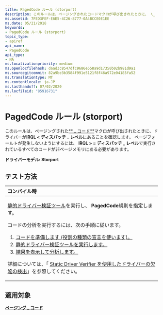 ```yaml
---
title: PagedCode ルール (storport)
description: このルールは、ページングされたコードマクロが呼び出されたときに、 \_ ドライバーが IRQL ディスパッチレベルにあることを確認し \_ ます。 \_ページフォールトが発生しないようにするには、IRQL ディスパッチレベルで実行されているすべてのコードが非ページメモリにある必要があります。
ms.assetid: 7FED3FEF-E6E5-4C26-8777-0A4BCCE0E1EE
ms.date: 05/21/2018
keywords:
- PagedCode ルール (storport)
topic_type:
- apiref
api_name:
- PagedCode
api_type:
- NA
ms.localizationpriority: medium
ms.openlocfilehash: daad3c8547dfc9686e558a9d17350b02b981d9a1
ms.sourcegitcommit: 82a9be3b3584f991e5121f8f46a972e04185fa52
ms.translationtype: MT
ms.contentlocale: ja-JP
ms.lasthandoff: 07/02/2020
ms.locfileid: "85916731"
---
```

# <a name="pagedcode-rule-storport"></a>PagedCode ルール (storport)


このルールは、ページングされた[** \_ コード**](https://docs.microsoft.com/windows-hardware/drivers/kernel/mm-bad-pointer)マクロが呼び出されたときに、ドライバーが**IRQL &lt; ディスパッチ \_ レベル**にあることを確認します。 ページフォールトが発生しないようにするには、 **IRQL &gt; = ディスパッチ \_ レベル**で実行されているすべてのコードが非ページメモリにある必要があります。

**ドライバーモデル: Storport**

<a name="how-to-test"></a>テスト方法
-----------

<table>
<colgroup>
<col width="100%" />
</colgroup>
<thead>
<tr class="header">
<th align="left">コンパイル時</th>
</tr>
</thead>
<tbody>
<tr class="odd">
<td align="left"><p><a href="https://docs.microsoft.com/windows-hardware/drivers/devtest/static-driver-verifier" data-raw-source="[Static Driver Verifier](https://docs.microsoft.com/windows-hardware/drivers/devtest/static-driver-verifier)">静的ドライバー検証ツール</a>を実行し、 <strong>PagedCode</strong>規則を指定します。</p>
コードの分析を実行するには、次の手順に従います。
<ol>
<li><a href="https://docs.microsoft.com/windows-hardware/drivers/devtest/using-static-driver-verifier-to-find-defects-in-drivers#preparing-your-source-code" data-raw-source="[Prepare your code (use role type declarations).](https://docs.microsoft.com/windows-hardware/drivers/devtest/using-static-driver-verifier-to-find-defects-in-drivers#preparing-your-source-code)">コードを準備します (役割の種類の宣言を使います)。</a></li>
<li><a href="https://docs.microsoft.com/windows-hardware/drivers/devtest/using-static-driver-verifier-to-find-defects-in-drivers#running-static-driver-verifier" data-raw-source="[Run Static Driver Verifier.](https://docs.microsoft.com/windows-hardware/drivers/devtest/using-static-driver-verifier-to-find-defects-in-drivers#running-static-driver-verifier)">静的ドライバー検証ツールを実行します。</a></li>
<li><a href="https://docs.microsoft.com/windows-hardware/drivers/devtest/using-static-driver-verifier-to-find-defects-in-drivers#viewing-and-analyzing-the-results" data-raw-source="[View and analyze the results.](https://docs.microsoft.com/windows-hardware/drivers/devtest/using-static-driver-verifier-to-find-defects-in-drivers#viewing-and-analyzing-the-results)">結果を表示して分析します。</a></li>
</ol>
<p>詳細については、「 <a href="https://docs.microsoft.com/windows-hardware/drivers/devtest/using-static-driver-verifier-to-find-defects-in-drivers" data-raw-source="[Using Static Driver Verifier to Find Defects in Drivers](https://docs.microsoft.com/windows-hardware/drivers/devtest/using-static-driver-verifier-to-find-defects-in-drivers)">Static Driver Verifier を使用したドライバーの欠陥の検出</a>」を参照してください。</p></td>
</tr>
</tbody>
</table>

<a name="applies-to"></a>適用対象
----------

[**ページング \_ コード**](https://docs.microsoft.com/windows-hardware/drivers/kernel/mm-bad-pointer)
 

 





